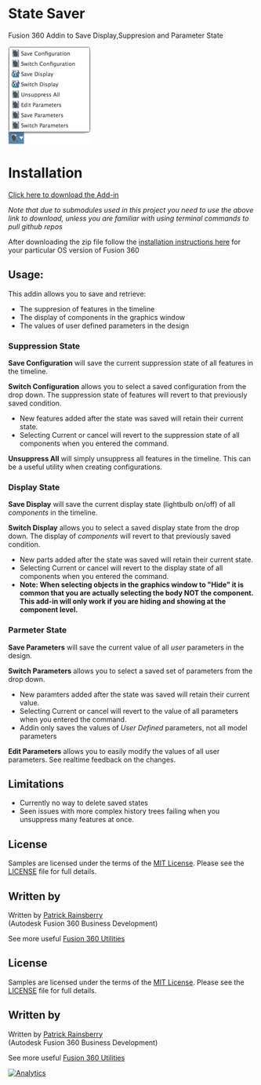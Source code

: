 # State Saver
Fusion 360 Addin to Save Display,Suppresion and Parameter State

![State Saver Dialog](./resources/configSaverMenu.png)

# Installation
[Click here to download the Add-in](https://github.com/tapnair/stateSaver/releases/download/v1.0/stateSaver.zip)

_Note that due to submodules used in this project you need to use the above link to download, unless you are familiar with using terminal commands to pull github repos_

After downloading the zip file follow the [installation instructions here](https://tapnair.github.io/installation.html) for your particular OS version of Fusion 360 


## Usage:
This addin allows you to save and retrieve:
 - The suppresion of features in the timeline 
 - The display of components in the graphics window
 - The values of user defined parameters in the design


### Suppression State
**Save Configuration** will save the current suppression state of all features in the timeline.

**Switch Configuration** allows you to select a saved configuration from the drop down. The suppression state of features will revert to that previously saved condition.  
- New features added after the state was saved will retain their current state.  
- Selecting Current or cancel will revert to the suppression state of all components when you entered the command.

**Unsuppress All** will simply unsuppress all features in the timeline.  This can be a useful utility when creating configurations.

### Display State
**Save Display** will save the current display state (lightbulb on/off) of all _components_ in the timeline.

**Switch Display** allows you to select a saved display state from the drop down. The display of _components_ will revert to that previously saved condition.  
- New parts added after the state was saved will retain their current state.  
- Selecting Current or cancel will revert to the display state of all components when you entered the command.
- **Note: When selecting objects in the graphics window to "Hide" it is common that you are actually selecting the body NOT the component.  This add-in will only work if you are hiding and showing at the component level.**

### Parmeter State
**Save Parameters** will save the current value of all _user_ parameters in the design.

**Switch Parameters** allows you to select a saved set of parameters from the drop down. 
- New paramters added after the state was saved will retain their current value.  
- Selecting Current or cancel will revert to the value of all parameters when you entered the command.
- Addin only saves the values of _User Defined_ parameters, not all model parameters

**Edit Parameters** allows you to easily modify the values of all user parameters.  See realtime feedback on the changes.

## Limitations
  * Currently no way to delete saved states
  * Seen issues with more complex history trees failing when you unsuppress many features at once.

## License
Samples are licensed under the terms of the [MIT License](http://opensource.org/licenses/MIT). Please see the [LICENSE](LICENSE) file for full details.

## Written by

Written by [Patrick Rainsberry](https://twitter.com/prrainsberry) <br /> (Autodesk Fusion 360 Business Development)

See more useful [Fusion 360 Utilities](https://tapnair.github.io/index.html)

## License
Samples are licensed under the terms of the [MIT License](http://opensource.org/licenses/MIT). Please see the [LICENSE](LICENSE) file for full details.

## Written by

Written by [Patrick Rainsberry](https://twitter.com/prrainsberry) <br /> (Autodesk Fusion 360 Business Development)

See more useful [Fusion 360 Utilities](https://tapnair.github.io/index.html)

[![Analytics](https://ga-beacon.appspot.com/UA-41076924-3/stateSaver)](https://github.com/igrigorik/ga-beacon)
